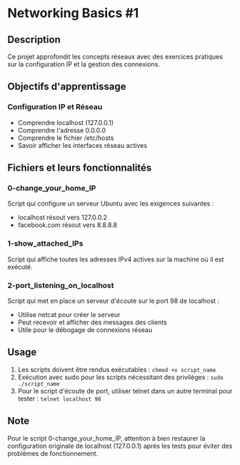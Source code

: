 # Networking Basics #1

## Description
Ce projet approfondit les concepts réseaux avec des exercices pratiques sur la configuration IP et la gestion des connexions.

## Objectifs d'apprentissage

### Configuration IP et Réseau
* Comprendre localhost (127.0.0.1)
* Comprendre l'adresse 0.0.0.0
* Comprendre le fichier /etc/hosts
* Savoir afficher les interfaces réseau actives

## Fichiers et leurs fonctionnalités

### 0-change_your_home_IP
Script qui configure un serveur Ubuntu avec les exigences suivantes :
* localhost résout vers 127.0.0.2
* facebook.com résout vers 8.8.8.8

### 1-show_attached_IPs
Script qui affiche toutes les adresses IPv4 actives sur la machine où il est exécuté.

### 2-port_listening_on_localhost
Script qui met en place un serveur d'écoute sur le port 98 de localhost :
* Utilise netcat pour créer le serveur
* Peut recevoir et afficher des messages des clients
* Utile pour le débogage de connexions réseau

## Usage
1. Les scripts doivent être rendus exécutables : `chmod +x script_name`
2. Exécution avec sudo pour les scripts nécessitant des privilèges : `sudo ./script_name`
3. Pour le script d'écoute de port, utiliser telnet dans un autre terminal pour tester : `telnet localhost 98`

## Note
Pour le script 0-change_your_home_IP, attention à bien restaurer la configuration originale de localhost (127.0.0.1) après les tests pour éviter des problèmes de fonctionnement.